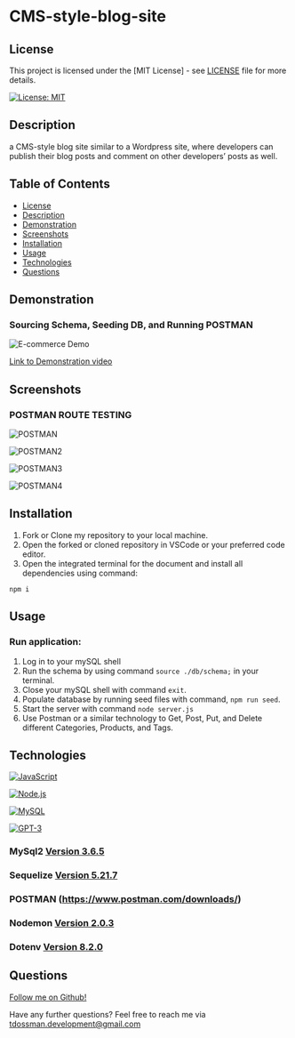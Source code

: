 # CMS-style-blog-site

## License

This project is licensed under the [MIT License] - see [LICENSE](LICENSE) file for more details.

[![License: MIT](https://img.shields.io/badge/License-MIT-yellow.svg)](https://opensource.org/licenses/MIT)

## Description

a CMS-style blog site similar to a Wordpress site, where developers can publish their blog posts and comment on other developers’ posts as well.

## Table of Contents

- [License](#license)
- [Description](#description)
- [Demonstration](#demonstration)
- [Screenshots](#screenshots)
- [Installation](#installation)
- [Usage](#usage)
- [Technologies](#technologies)
- [Questions](#questions)

## Demonstration

### Sourcing Schema, Seeding DB, and Running POSTMAN
![E-commerce Demo](./public/media/dossman-e-commerce-gif.gif)

[Link to Demonstration video](https://clipchamp.com/watch/Q7vx72U2gRV)

## Screenshots

### POSTMAN ROUTE TESTING

![POSTMAN](./public/media/e-commerce-ss1.png)

![POSTMAN2](./public/media/e-commerce-ss2.png)

![POSTMAN3](./public/media/e-commerce-ss3.png)

![POSTMAN4](./public/media/e-commerce-ss4.png)

## Installation

1. Fork or Clone my repository to your local machine.
2. Open the forked or cloned repository in VSCode or your preferred code editor.
3. Open the integrated terminal for the document and install all dependencies using command: 

`npm i`

## Usage

### Run application:

1. Log in to your mySQL shell
2. Run the schema by using command `source ./db/schema;` in your terminal.
3. Close your mySQL shell with command `exit`. 
4. Populate database by running seed files with command, `npm run seed`.
5. Start the server with command `node server.js`
6. Use Postman or a similar technology to Get, Post, Put, and Delete different Categories, Products, and Tags.

## Technologies

[![JavaScript](https://img.shields.io/badge/JavaScript-ES6-yellow?style=for-the-badge&logo=javascript)](https://developer.mozilla.org/en-US/docs/Web/JavaScript)

[![Node.js](https://img.shields.io/badge/Node.js-43853D?style=for-the-badge&logo=node.js&logoColor=white)](https://nodejs.org/)

[![MySQL](https://img.shields.io/badge/MySQL-8.0-blue.svg)](https://www.mysql.com/)


[![GPT-3](https://img.shields.io/badge/GPT--3-4B0082?style=for-the-badge)](https://www.openai.com/)

### MySql2 [Version 3.6.5](https://www.npmjs.com/package/mysql2)

### Sequelize [Version 5.21.7](https://sequelize.org/)

### POSTMAN (https://www.postman.com/downloads/)

### Nodemon [Version 2.0.3](https://www.npmjs.com/package/nodemon)

### Dotenv [Version 8.2.0](https://www.npmjs.com/package/dotenv)

## Questions

[Follow me on Github!](https://github.com/Dossman-thomas)

Have any further questions? Feel free to reach me via tdossman.development@gmail.com